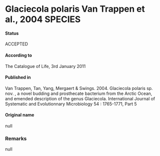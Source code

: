 Glaciecola polaris Van Trappen et al., 2004 SPECIES
=======

#### Status
ACCEPTED

#### According to
The Catalogue of Life, 3rd January 2011

#### Published in
Van Trappen, Tan, Yang, Mergaert & Swings. 2004. Glaciecola polaris sp. nov. , a novel budding and prosthecate bacterium from the Arctic Ocean, and emended description of the genus Glaciecola. International Journal of Systematic and Evolutionnary Microbiology 54 : 1765-1771, Part 5

#### Original name
null

### Remarks
null